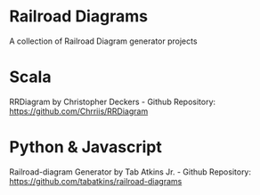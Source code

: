 # Railroad Diagrams

A collection of Railroad Diagram generator projects

Scala
=====
RRDiagram by Christopher Deckers - Github Repository: https://github.com/Chrriis/RRDiagram

Python & Javascript
===================
Railroad-diagram Generator by Tab Atkins Jr. - Github Repository: https://github.com/tabatkins/railroad-diagrams

